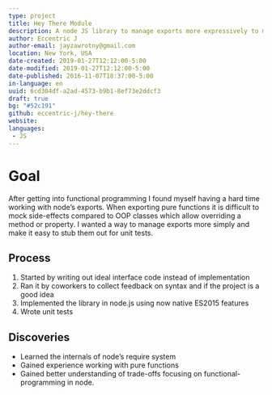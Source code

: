 ```yaml
---
type: project
title: Hey There Module
description: A node JS library to manage exports more expressively to make them easier to test.
author: Eccentric J
author-email: jayzawrotny@gmail.com
location: New York, USA
date-created: 2019-01-27T12:12:00-5:00
date-modified: 2019-01-27T12:12:00-5:00
date-published: 2016-11-07T18:37:00-5:00
in-language: en
uuid: 6cd304df-a2ad-4573-b9b1-8ef73e2ddcf3
draft: true
bg: "#52c191"
github: eccentric-j/hey-there
website:
languages:
 - JS
---
```

# <span class="project__goal">Goal</span>

After getting into functional programming I found myself having a hard time working with node&rsquo;s exports. When exporting pure functions it is difficult to mock side-effects compared to OOP classes which allow overriding a method or property. I wanted a way to manage exports more simply and make it easy to stub them out for unit tests.

## <span class="project__process">Process</span>
1. Started by writing out ideal interface code instead of implementation
2. Ran it by coworkers to collect feedback on syntax and if the project is a good idea
3. Implemented the library in node.js using now native ES2015 features
4. Wrote unit tests

## <span class="project__discoveries">Discoveries</span>
- Learned the internals of node&rsquo;s require system
- Gained experience working with pure functions
- Gained better understanding of trade-offs focusing on functional-programming in node.
